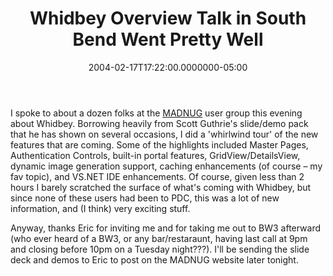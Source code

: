 ﻿---
title: Whidbey Overview Talk in South Bend Went Pretty Well
date: "2004-02-17T17:22:00.0000000-05:00"
description: I spoke to about a dozen folks at the MADNUG user group this
featuredImage: img/whidbey-overview-talk-in-south-bend-went-pretty-well-featured.png
---

I spoke to about a dozen folks at the [MADNUG](http://madnug.org/) user group this evening about Whidbey. Borrowing heavily from Scott Guthrie's slide/demo pack that he has shown on several occasions, I did a 'whirlwind tour' of the new features that are coming. Some of the highlights included Master Pages, Authentication Controls, built-in portal features, GridView/DetailsView, dynamic image generation support, caching enhancements (of course – my fav topic), and VS.NET IDE enhancements. Of course, given less than 2 hours I barely scratched the surface of what's coming with Whidbey, but since none of these users had been to PDC, this was a lot of new information, and (I think) very exciting stuff.

Anyway, thanks Eric for inviting me and for taking me out to BW3 afterward (who ever heard of a BW3, or any bar/restaraunt, having last call at 9pm and closing before 10pm on a Tuesday night???). I'll be sending the slide deck and demos to Eric to post on the MADNUG website later tonight.

